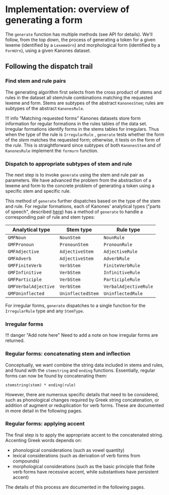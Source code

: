 # Implementation:  overview of generating a form


The `generate` function has multiple methods (see API for details).  We'll follow, from the top down, the process of generating a token for a given lexeme (identified by a `LexemeUrn`) and morphological form (identified by a `FormUrn`), using a given Kanones dataset.


## Following the dispatch trail


### Find stem and rule pairs

The generating algorithm first selects from the cross product of stems and rules in the dataset all stem/rule combinations matching the requested lexeme and form.  Stems are subtypes of the abstract `KanonesStem`; rules are subtypes of the abstract `KanonesRule`.

!!! info "Matching requested forms"
    Kanones datasets store form information for regular formations in the rules tables of the data set. Irregular formations identify forms in the stems tables for irregulars.  Thus when the type of the rule is `IrregularRule` , `generate` tests whether the form of the *stem* matches the requested form; otherwise, it tests on the form of the *rule*.  This is straightforward since subtypes of both `KanonesStem` and of `KanonesRule` implement the `formurn` function.


### Dispatch to appropriate subtypes of stem and rule

The next step is to invoke `generate` using the stem and rule pair as parameters. We have advanced the problem from the abstraction of a lexeme and form to the concrete problem of generating a token using a specific stem and specific rule.

This method of `generate` further dispatches based on the type of the stem and rule.  For regular formations, each of Kanones' analytical types ("parts of speech", described [here](../../../forms/)) has a method of `generate` to handle a corresponding pair of rule and stem types:

| Analytical type | Stem type | Rule type |
| --- | --- | --- |
| `GMFNoun` | `NounStem` | `NounRule` |
| `GMFPronoun` | `PronounStem` | `PronounRule` |
| `GMFAdjective` | `AdjectiveStem` | `AdjectiveRule` |
| `GMFAdverb` | `AdjectiveStem` | `AdverbRule` |
| `GMFFiniteVerb` | `VerbStem` | `FiniteVerbRule` |
| `GMFInfinitive` | `VerbStem` | `InfinitiveRule` |
| `GMFParticiple` | `VerbStem` | `ParticipleRule` |
| `GMFVerbalAdjective` | `VerbStem` | `VerbalAdjectiveRule` |
| `GMFUninflected` | `UninflectedStem` | `UninflectedRule` |

For irregular forms, `generate` dispatches to a single function for the `IrregularRule` type and any `StemType`.

### Irregular forms


!!! danger "Add note here"
    Need to add a note on how irregular forms are returned.

### Regular forms: concatenating stem and inflection

Conceptually, we want combine the string data included in stems and rules, and found with the `stemstring` and `ending` functions.  Essentially, regular forms can now be found by concatenating them:

    stemstring(stem) * ending(rule)

However, there are numerous specific details that need to be considered, such as phonological changes required by Greek string concatenation, or addition of augment or reduplication for verb forms.  These are documented in more detail in the following pages.

### Regular forms: applying accent

The final step is to apply the appropriate accent to the concatenated string.  Accenting Greek words depends on:

- phonological considerations (such as vowel quantity)
- lexical considerations (such as derivation of verb forms from compounds) 
- morphological considerations (such as the basic principle that finite verb forms have recessive accent, while substantives have persistent accent)

The details of this process are documented in the following pages.


